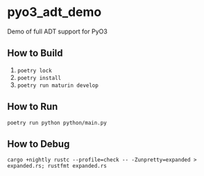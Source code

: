 # pyo3_adt_demo

Demo of full ADT support for PyO3

## How to Build

1. `poetry lock`
2. `poetry install`
3. `poetry run maturin develop`

## How to Run

`poetry run python python/main.py`

## How to Debug

```
cargo +nightly rustc --profile=check -- -Zunpretty=expanded > expanded.rs; rustfmt expanded.rs
```

